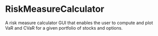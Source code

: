 # RiskMeasureCalculator
A risk measure calculator GUI that enables the user to compute and plot VaR and CVaR for a given portfolio of stocks and options.
